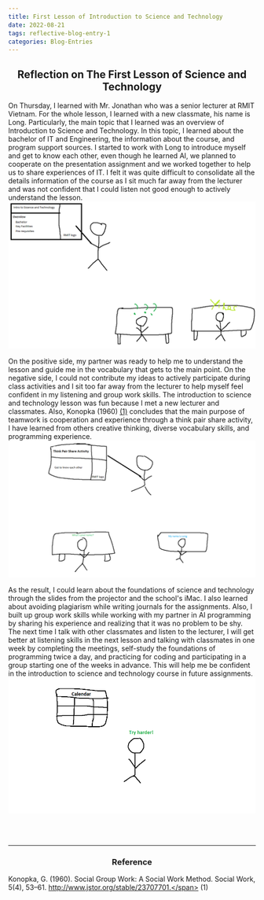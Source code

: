 ```yaml
---
title: First Lesson of Introduction to Science and Technology
date: 2022-08-21
tags: reflective-blog-entry-1
categories: Blog-Entries
---
```


<!-- Blog Section -->
## <center>Reflection on The First Lesson of Science and Technology</center>

<!-- Paragraph 1: Description & Feelings -->
On Thursday, I learned with Mr. Jonathan who was a senior lecturer at RMIT Vietnam. For the whole lesson, I learned with a new classmate, his name is Long. Particularly, the main topic that I learned was an overview of Introduction to Science and Technology. In this topic, I learned about the bachelor of IT and Engineering, the information about the course, and program support sources. I started to work with Long to introduce myself and get to know each other, even though he learned AI, we planned to cooperate on the presentation assignment and we worked together to help us to share experiences of IT. I felt it was quite difficult to consolidate all the details information of the course as I sit much far away from the lecturer and was not confident that I could listen not good enough to actively understand the lesson. 
![Picture](/assets/images/Image-1.png)

<!-- Paragraph 2: Evaluate & Analysis -->
On the positive side, my partner was ready to help me to understand the lesson and guide me in the vocabulary that gets to the main point. On the negative side, I could not contribute my ideas to actively participate during class activities and I sit too far away from the lecturer to help myself feel confident in my listening and group work skills. The introduction to science and technology lesson was fun because I met a new lecturer and classmates. Also, Konopka (1960) <a href="#1">(1)</a> concludes that the main purpose of teamwork is cooperation and experience through a think pair share activity, I have learned from others creative thinking, diverse vocabulary skills, and programming experience. 
![Picture](/assets/images/Image-2.png)

<!-- Paragraph 3: Conclusion & Action Plan -->
As the result, I could learn about the foundations of science and technology through the slides from the projector and the school's iMac. I also learned about avoiding plagiarism while writing journals for the assignments. Also, I built up group work skills while working with my partner in AI programming by sharing his experience and realizing that it was no problem to be shy. The next time I talk with other classmates and listen to the lecturer, I will get better at listening skills in the next lesson and talking with classmates in one week by completing the meetings, self-study the foundations of programming twice a day, and practicing for coding and participating in a group starting one of the weeks in advance. This will help me be confident in the introduction to science and technology course in future assignments.
![Picture](/assets/images/Image-3.png)

<br>
<br>
<hr>

<!-- Bibliography -->
### <center>Reference</center>
Konopka, G. (1960). Social Group Work: A Social Work Method. Social Work, 5(4), 53–61. 
<a href="http://www.jstor.org/stable/23707701">
<span style="color:light-blue;" >http://www.jstor.org/stable/23707701.</span> 
<span id="1">(1)</span>